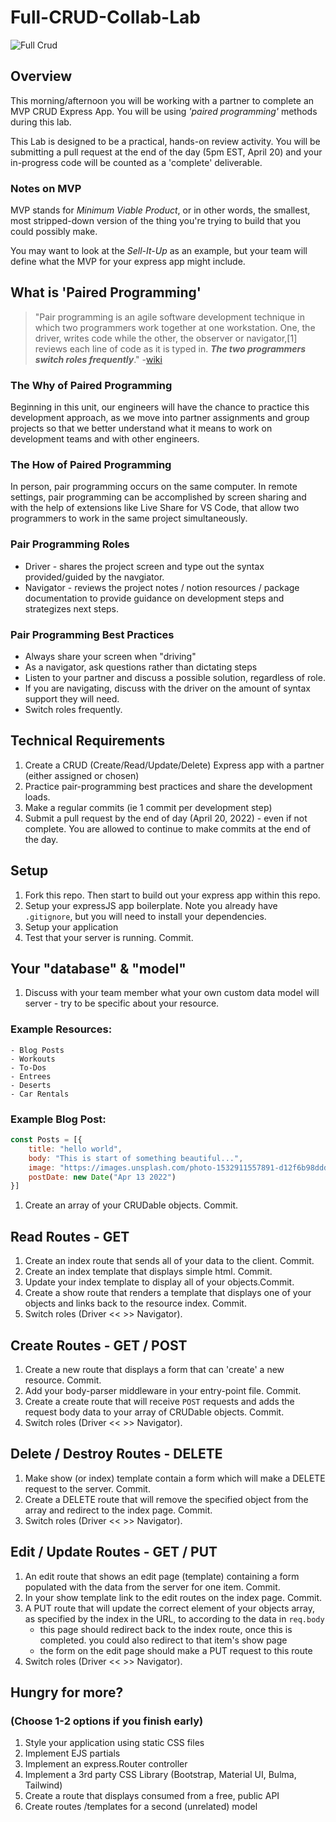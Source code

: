 # Full-CRUD-Collab-Lab

![Full Crud](https://mfikri.com/assets/images/564f31b268c76579b93d0deda8be955a.png)

## Overview
This morning/afternoon you will be working with a partner to complete an MVP CRUD Express App. You will be using _'paired programming'_ methods during this lab. 

This Lab is designed to be a practical, hands-on review activity. You will be submitting a pull request at the end of the day (5pm EST, April 20) and your in-progress code will be counted as a 'complete' deliverable. 

### Notes on MVP
MVP stands for _Minimum Viable Product_, or in other words, the smallest, most stripped-down version of the thing you're trying to build that you could possibly make. 

You may want to look at the _Sell-It-Up_ as an example, but your team will define what the MVP for your express app might include.


## What is 'Paired Programming'
> "Pair programming is an agile software development technique in which two programmers work together at one workstation. One, the driver, writes code while the other, the observer or navigator,[1] reviews each line of code as it is typed in. ***The two programmers switch roles frequently***." -[wiki](https://en.wikipedia.org/wiki/Pair_programming)

### The Why of Paired Programming
Beginning in this unit, our engineers will have the chance to practice this development approach, as we move into partner assignments and group projects so that we better understand what it means to work on development teams and with other engineers.

### The How of Paired Programming
In person, pair programming occurs on the same computer. In remote settings, pair programming can be accomplished by screen sharing and with the help of extensions like Live Share for VS Code, that allow two programmers to work in the same project simultaneously.

### Pair Programming Roles
- Driver - shares the project screen and type out the syntax provided/guided by the navgiator. 
- Navigator - reviews the project notes / notion resources / package documentation to provide guidance on development steps and strategizes next steps. 

### Pair Programming Best Practices
- Always share your screen when "driving"
- As a navigator, ask questions rather than dictating steps
- Listen to your partner and discuss a possible solution, regardless of role.
- If you are navigating, discuss with the driver on the amount of syntax support they will need. 
- Switch roles frequently. 

## Technical Requirements
1. Create a CRUD (Create/Read/Update/Delete) Express app with a partner (either assigned or chosen)
1. Practice pair-programming best practices and share the development loads.
1. Make a regular commits (ie 1 commit per development step)
1. Submit a pull request by the end of day (April 20, 2022) - even if not complete. You are allowed to continue to make commits at the end of the day.

## Setup
1. Fork this repo. Then start to build out your express app within this repo.
1. Setup your expressJS app boilerplate. Note you already have `.gitignore`, but you will need to install your dependencies.
1. Setup your application  
1. Test that your server is running. Commit.

## Your "database" & "model"
1. Discuss with your team member what your own custom data model will server - try to be specific about your resource. 

### Example Resources: 
    - Blog Posts
    - Workouts
    - To-Dos
    - Entrees
    - Deserts 
    - Car Rentals

### Example Blog Post:

```js 
const Posts = [{
    title: "hello world",
    body: "This is start of something beautiful...",
    image: "https://images.unsplash.com/photo-1532911557891-d12f6b98dddc?ixlib=rb-1.2.1&ixid=MnwxMjA3fDB8MHxwaG90by1wYWdlfHx8fGVufDB8fHx8&auto=format&fit=crop&w=954&q=80",
    postDate: new Date("Apr 13 2022")
}]
```
1. Create an array of your CRUDable objects. Commit.

## Read Routes - GET

1. Create an index route that sends all of your data to the client. Commit.
1. Create an index template that displays simple html. Commit.
1. Update your index template to display all of your objects.Commit.
1. Create a show route that renders a template that displays one of your objects and links back to the resource index. Commit.
1. Switch roles (Driver << >> Navigator).

## Create Routes - GET / POST
1. Create a new route that displays a form that can 'create' a new resource. Commit. 
1. Add your body-parser middleware in your entry-point file. Commit.
1. Create a create route that will receive `POST` requests and adds the request body data to your array of CRUDable objects. Commit.
1. Switch roles (Driver << >> Navigator).

## Delete / Destroy Routes - DELETE
1. Make show (or index) template contain a form which will make a DELETE request to the server.  Commit.
1. Create a DELETE route that will remove the specified object from the array and redirect to the index page. Commit.
1. Switch roles (Driver << >> Navigator).

## Edit / Update Routes -  GET / PUT

1. An edit route that shows an edit page (template) containing a form populated with the data from the server for one item. Commit.
1. In your show template link to the edit routes on the index page. Commit.
1. A PUT route that will update the correct element of your objects array, as specified by the index in the URL, to according to the data in `req.body`
    - this page should redirect back to the index route, once this is completed.  you could also redirect to that item's show page 
    - the form on the edit page should make a PUT request to this route
1. Switch roles (Driver << >> Navigator).
    
## Hungry for more? 
### (Choose 1-2 options if you finish early)

1. Style your application using static CSS files
1. Implement EJS partials
1. Implement an express.Router controller
1. Implement a 3rd party CSS Library (Bootstrap, Material UI, Bulma, Tailwind)
1. Create a route that displays consumed from a free, public API
1. Create routes /templates for a second (unrelated) model
